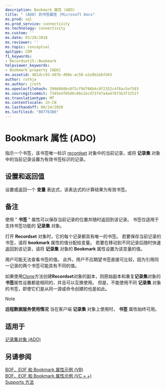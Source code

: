 ```yaml
---
description: Bookmark 属性 (ADO)
title: " (ADO) 的书签属性 |Microsoft Docs"
ms.prod: sql
ms.prod_service: connectivity
ms.technology: connectivity
ms.custom: ''
ms.date: 03/20/2018
ms.reviewer: ''
ms.topic: conceptual
apitype: COM
f1_keywords:
- Recordset15::Bookmark
helpviewer_keywords:
- Bookmark property [ADO]
ms.assetid: 481dcc93-487b-490e-ac58-a1e9b2ebfd43
author: rothja
ms.author: jroth
ms.openlocfilehash: 2966868bc8f2cf9d706b4c9f2352c4f8ac5ef583
ms.sourcegitcommit: 7345e4f05d6c06e1bcd73747a4a47873b3f3251f
ms.translationtype: MT
ms.contentlocale: zh-CN
ms.lasthandoff: 08/24/2020
ms.locfileid: "88776386"
---
```

# <a name="bookmark-property-ado"></a>Bookmark 属性 (ADO)
指示一个书签，该书签唯一标识 [recordset](./recordset-object-ado.md) 对象中的当前记录，或将 **记录集** 对象中的当前记录设置为有效书签标识的记录。  
  
## <a name="settings-and-return-values"></a>设置和返回值  
 设置或返回一个 **变量** 表达式，该表达式的计算结果为有效书签。  
  
## <a name="remarks"></a>备注  
 使用 " **书签** " 属性可以保存当前记录的位置并随时返回到该记录。 书签仅适用于支持书签功能的 **记录集** 对象。  
  
 打开 **Recordset** 对象时，它的每个记录都具有唯一的书签。 若要保存当前记录的书签，请将 **bookmark** 属性的值分配给变量。 若要在移动到不同记录后随时快速返回到该记录，请将 **记录集** 对象的 **Bookmark** 属性设置为该变量的值。  
  
 用户可能无法查看书签的值。 此外，用户不应期望书签直接可比较，因为引用同一记录的两个书签可能具有不同的值。  
  
 如果使用[Clone](./clone-method-ado.md)方法创建**Recordset**对象的副本，则原始副本和重复**记录集**对象的**书签**属性设置都是相同的，并且可以互换使用。 但是，不能使用不同 **记录集** 对象的书签，即使它们是从同一源或命令创建的也是如此。  
  
> [!NOTE]
>  **远程数据服务使用情况** 当在客户端 **记录集** 对象上使用时， **书签** 属性始终可用。  
  
## <a name="applies-to"></a>适用于  
 [记录集对象 (ADO)](./recordset-object-ado.md)  
  
## <a name="see-also"></a>另请参阅  
 [BOF、EOF 和 Bookmark 属性示例 (VB) ](./bof-eof-and-bookmark-properties-example-vb.md)   
 [BOF、EOF 和 Bookmark 属性示例 (VC + +) ](./bof-eof-and-bookmark-properties-example-vc.md)   
 [Supports 方法](./supports-method.md)